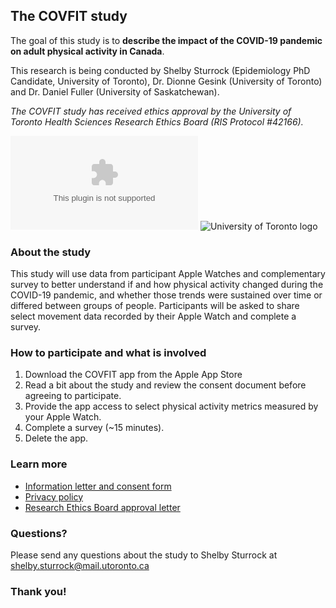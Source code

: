 ## The COVFIT study

The goal of this study is to **describe the impact of the COVID-19 pandemic on adult physical activity in Canada**. 

This research is being conducted by Shelby Sturrock (Epidemiology PhD Candidate, University of Toronto), Dr. Dionne Gesink (University of Toronto) and Dr. Daniel Fuller (University of Saskatchewan). 

_The COVFIT study has received ethics approval by the University of Toronto Health Sciences Research Ethics Board (RIS Protocol #42166)._

![University of Toronto logo](/covfit/docs/assets/uoftLogo.ai)
![University of Toronto logo](/covfit/docs/assets/uoftLogo.png)

### About the study
This study will use data from participant Apple Watches and complementary survey to better understand if and how physical activity changed during the COVID-19 pandemic, and whether those trends were sustained over time or differed between groups of people. Participants will be asked to share select movement data recorded by their Apple Watch and complete a survey. 

### How to participate and what is involved
1. Download the COVFIT app from the Apple App Store
2. Read a bit about the study and review the consent document before agreeing to participate. 
3. Provide the app access to select physical activity metrics measured by your Apple Watch. 
4. Complete a survey (~15 minutes).
5. Delete the app.

### Learn more

- [Information letter and consent form](https://www.shelbysturrock.com/covfit/consent-form)
- [Privacy policy](https://www.shelbysturrock.com/covfit/privacy-policy)
- [Research Ethics Board approval letter](https://www.shelbysturrock.com/covfit/REB-approval)

### Questions?

Please send any questions about the study to Shelby Sturrock at shelby.sturrock@mail.utoronto.ca

### Thank you!


